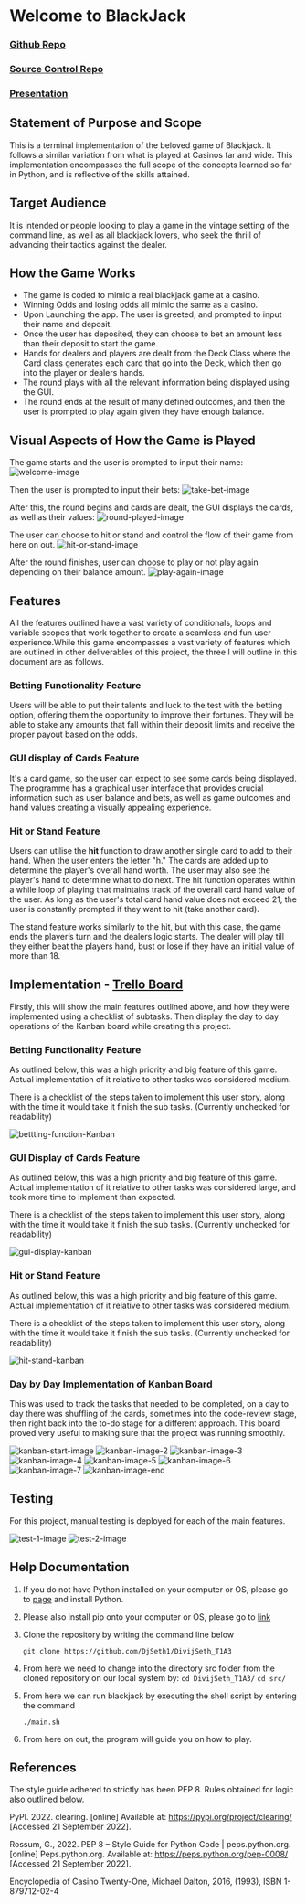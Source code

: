 # Welcome to BlackJack

### [Github Repo](https://github.com/DjSeth1/DivijSeth_T1A3)
### [Source Control Repo](https://github.com/DjSeth1/DivijSeth_T1A3/commits/main)
### [Presentation]()

## Statement of Purpose and Scope
This is a terminal implementation of the beloved game of Blackjack. It follows a similar variation from what is played at Casinos far and wide. This implementation encompasses the full scope of the concepts learned so far in Python, and is reflective of the skills attained.

## Target Audience
It is intended or people looking to play a game in the vintage setting of the command line, as well as all blackjack lovers, who seek the thrill of advancing their tactics against the dealer.


## How the Game Works
- The game is coded to mimic a real blackjack game at a casino.
- Winning Odds and losing odds all mimic the same as a casino.
- Upon Launching the app. The user is greeted, and prompted to input their name and deposit.
- Once the user has deposited, they can choose to bet an amount less than their deposit to start the game.
- Hands for dealers and players are dealt from the Deck Class where the Card class generates each card that go into the Deck, which then go into the player or dealers hands.
- The round plays with all the relevant information being displayed using the GUI.
- The round ends at the result of many defined outcomes, and then the user is prompted to play again given they have enough balance.


## Visual Aspects of How the Game is Played

The game starts and the user is prompted to input their name:
![welcome-image](docs/Welcome-Screen.png)

Then the user is prompted to input their bets:
![take-bet-image](docs/Place-Bets.png)

After this, the round begins and cards are dealt, the GUI displays the cards, as well as their values:
![round-played-image](docs/Round-played.png)

The user can choose to hit or stand and control the flow of their game from here on out. 
![hit-or-stand-image](docs/Hit-stand-prompt.png)

After the round finishes, user can choose to play or not play again depending on their balance amount.
![play-again-image](docs/Play-again-prompt.png)

## Features

All the features outlined have a vast variety of conditionals, loops and variable scopes that work together to create a seamless and fun user experience.While this game encompasses a vast variety of features which are outlined in other deliverables of this project, the three I will outline in this document are as follows. 

### Betting Functionality  Feature

Users will be able to put their talents and luck to the test with the betting option, offering them the opportunity to improve their fortunes. They will be able to stake any amounts that fall within their deposit limits and receive the proper payout based on the odds.

### GUI display of Cards Feature

It's a card game, so the user can expect to see some cards being displayed. The programme has a graphical user interface that provides crucial information such as user balance and bets, as well as game outcomes and hand values creating a visually appealing experience.

### Hit or Stand Feature

Users can utilise the **hit** function to draw another single card to add to their hand. When the user enters the letter "h." The cards are added up to determine the player's overall hand worth. The user may also see the player's hand to determine what to do next. The hit function operates within a while loop of playing that maintains track of the overall card hand value of the user. As long as the user's total card hand value does not exceed 21, the user is constantly prompted if they want to hit (take another card).

The stand feature works similarly to the hit, but with this case, the game ends the player’s turn and the dealers logic starts. The dealer will play till they either beat the players hand, bust or lose if they have an initial value of more than 18.

## Implementation - [Trello Board](https://trello.com/b/eQB7s03k/kanban-template)

Firstly, this will show the main features outlined above, and how they were implemented using a checklist of subtasks. Then display the day to day operations of the Kanban board while creating this project. 

### Betting Functionality Feature

As outlined below, this was a high priority and big feature of this game. Actual implementation of it relative to other tasks was considered medium. 

There is a checklist of the steps taken to implement this user story, along with the time it would take it finish the sub tasks. (Currently unchecked for readability)

![bettting-function-Kanban](docs/Betting-Functionality-Kanban.png)

### GUI Display of Cards Feature


As outlined below, this was a high priority and big feature of this game. Actual implementation of it relative to other tasks was considered large, and took more time to implement than expected. 

There is a checklist of the steps taken to implement this user story, along with the time it would take it finish the sub tasks. (Currently unchecked for readability)

![gui-display-kanban](docs/GUI-Kanban.png)


### Hit or Stand Feature

As outlined below, this was a high priority and big feature of this game. Actual implementation of it relative to other tasks was considered medium.

There is a checklist of the steps taken to implement this user story, along with the time it would take it finish the sub tasks. (Currently unchecked for readability)

![hit-stand-kanban](docs/Hit-Stand-Kanban.png)


### Day by Day Implementation of Kanban Board

This was used to track the tasks that needed to be completed, on a day to day there was shuffling of the cards, sometimes into the code-review stage, then right back into the to-do stage for a different approach. This board proved very useful to making sure that the project was running smoothly. 

![kanban-start-image](docs/Kanban-start.png)
![kanban-image-2](docs/Kanban-2.png)
![kanban-image-3](docs/Kanban-3.png)
![kanban-image-4](docs/Kanban-4.png)
![kanban-image-5](docs/Kanban-5.png)
![kanban-image-6](docs/Kanban-6.png)
![kanban-image-7](docs/Kanban-7.png)
![kanban-image-end](docs/Kanban-end.png)


## Testing

For this project, manual testing is deployed for each of the main features.

![test-1-image](docs/testing-1.png)
![test-2-image](docs/testing-2.png)


## Help Documentation

1. If you do not have Python installed on your computer or OS, please go to [page](https://www.python.org/downloads/) and install Python.
2. Please also install pip onto your computer or OS, please go to [link](https://pip.pypa.io/en/stable/installation/)
3. Clone the repository by writing the command line below
    
    `git clone https://github.com/DjSeth1/DivijSeth_T1A3`
    
4. From here we need to change into the directory src folder from the cloned repository on our local system by: `cd DivijSeth_T1A3/` `cd src/`
5. From here we can run blackjack by executing the shell script by entering the command
    
    `./main.sh`
6. From here on out, the program will guide you on how to play. 


## References

The style guide adhered to strictly has been PEP 8.
Rules obtained for logic also outlined below.

PyPI. 2022. clearing. [online] Available at: https://pypi.org/project/clearing/ [Accessed 21 September 2022].

Rossum, G., 2022. PEP 8 – Style Guide for Python Code | peps.python.org. [online] Peps.python.org. Available at: https://peps.python.org/pep-0008/ [Accessed 21 September 2022].

Encyclopedia of Casino Twenty-One, Michael Dalton, 2016, (1993), ISBN 1-879712-02-4


